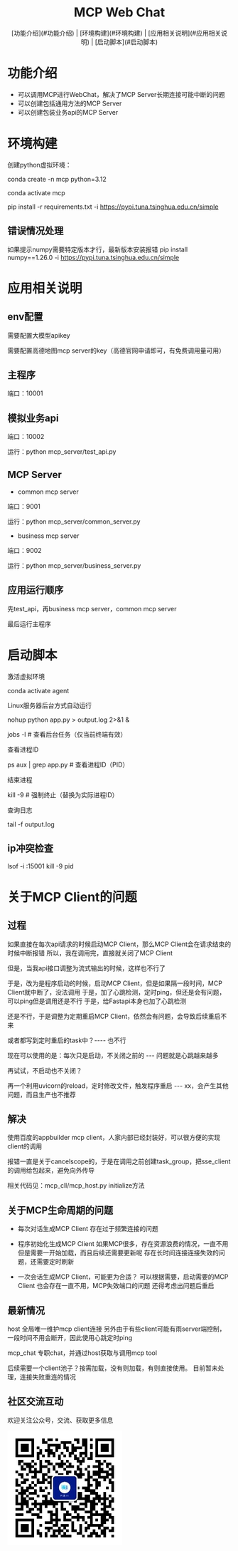 
<h1 align="center">MCP Web Chat</h1 >

<p align="center">
[功能介绍](#功能介绍) | [环境构建](#环境构建) | [应用相关说明](#应用相关说明) | [启动脚本](#启动脚本)
</p>

# 功能介绍
- 可以调用MCP进行WebChat，解决了MCP Server长期连接可能中断的问题
- 可以创建包括通用方法的MCP Server
- 可以创建包装业务api的MCP Server


# 环境构建
创建python虚拟环境：

conda create -n mcp python=3.12

conda activate mcp

pip install -r requirements.txt -i https://pypi.tuna.tsinghua.edu.cn/simple 

## 错误情况处理
如果提示numpy需要特定版本才行，最新版本安装报错
pip install numpy==1.26.0 -i https://pypi.tuna.tsinghua.edu.cn/simple


# 应用相关说明

## env配置
需要配置大模型apikey

需要配置高德地图mcp server的key（高德官网申请即可，有免费调用量可用）

## 主程序
端口：10001

## 模拟业务api

端口：10002

运行：python mcp_server/test_api.py

## MCP Server

- common mcp server

端口：9001

运行：python mcp_server/common_server.py

- business mcp server

端口：9002

运行：python mcp_server/business_server.py

## 应用运行顺序

先test_api，再business mcp server，common mcp server

最后运行主程序


# 启动脚本

激活虚拟环境

conda activate agent

Linux服务器后台方式自动运行

nohup python app.py > output.log 2>&1 &

jobs -l       # 查看后台任务（仅当前终端有效）

查看进程ID

ps aux | grep app.py  # 查看进程ID（PID）

结束进程

kill -9 <PID>  # 强制终止（替换<PID>为实际进程ID）

查询日志

tail -f output.log

## ip冲突检查
lsof -i :15001
kill -9 pid


# 关于MCP Client的问题

## 过程
如果直接在每次api请求的时候启动MCP Client，那么MCP Client会在请求结束的时候中断报错
所以，我在调用完，直接就关闭了MCP Client

但是，当我api接口调整为流式输出的时候，这样也不行了

于是，改为是程序启动的时候，启动MCP Client，但是如果隔一段时间，MCP Client就中断了，没法调用
于是，加了心跳检测，定时ping，但还是会有问题，可以ping但是调用还是不行
于是，给Fastapi本身也加了心跳检测

还是不行，于是调整为定期重启MCP Client，依然会有问题，会导致后续重启不来

或者都写到定时重启的task中？---- 也不行

现在可以使用的是：每次只是启动，不关闭之前的 --- 问题就是心跳越来越多

再试试，不启动也不关闭？

再一个利用uvicorn的reload，定时修改文件，触发程序重启 --- xx，会产生其他问题，而且生产也不推荐

## 解决
使用百度的appbuilder mcp client，人家内部已经封装好，可以很方便的实现client的调用

报错一直是关于cancelscope的，于是在调用之前创建task_group，把sse_client的调用给包起来，避免向外传导

相关代码见：mcp_cll/mcp_host.py initialize方法


## 关于MCP生命周期的问题
- 每次对话生成MCP Client
存在过于频繁连接的问题

- 程序初始化生成MCP Client
如果MCP很多，存在资源浪费的情况，一直不用但是需要一开始加载，而且后续还需要更新呢
存在长时间连接连接失效的问题，还需要定时刷新

- 一次会话生成MCP Client，可能更为合适？
可以根据需要，启动需要的MCP Client
也会存在一直不用，MCP失效端口的问题
还得考虑出问题后重启

## 最新情况
host 全局唯一维护mcp client连接
另外由于有些client可能有雨server端控制，一段时间不用会断开，因此使用心跳定时ping

mcp_chat 专职chat，并通过host获取与调用mcp tool

后续需要一个client池子？按需加载，没有则加载，有则直接使用。
目前暂未处理，连接失败重连的情况


## 社区交流互动

欢迎关注公众号，交流、获取更多信息

![公众号二维码](wx.jpg "公众号二维码")